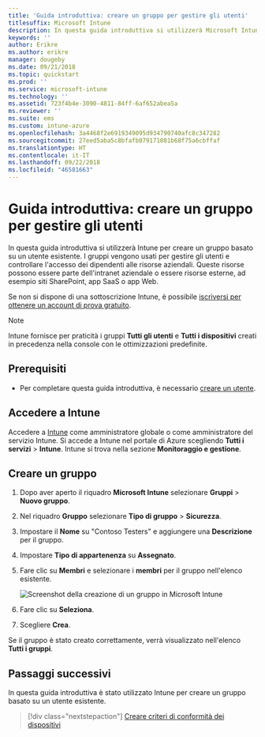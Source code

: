 ```yaml
---
title: 'Guida introduttiva: creare un gruppo per gestire gli utenti'
titlesuffix: Microsoft Intune
description: In questa guida introduttiva si utilizzerà Microsoft Intune per creare un gruppo basato su utenti esistenti.
keywords: ''
author: Erikre
ms.author: erikre
manager: dougeby
ms.date: 09/21/2018
ms.topic: quickstart
ms.prod: ''
ms.service: microsoft-intune
ms.technology: ''
ms.assetid: 723f4b4e-3090-4811-84ff-6af652abea5a
ms.reviewer: ''
ms.suite: ems
ms.custom: intune-azure
ms.openlocfilehash: 3a4468f2e6919349095d934790740afc8c347282
ms.sourcegitcommit: 27eed5aba5c8bfafb079171081b68f75a6cbffaf
ms.translationtype: HT
ms.contentlocale: it-IT
ms.lasthandoff: 09/22/2018
ms.locfileid: "46581663"
---
```

# <a name="quickstart-create-a-group-to-manage-users"></a>Guida introduttiva: creare un gruppo per gestire gli utenti

In questa guida introduttiva si utilizzerà Intune per creare un gruppo basato su un utente esistente. I gruppi vengono usati per gestire gli utenti e controllare l'accesso dei dipendenti alle risorse aziendali. Queste risorse possono essere parte dell'intranet aziendale o essere risorse esterne, ad esempio siti SharePoint, app SaaS o app Web.

Se non si dispone di una sottoscrizione Intune, è possibile [iscriversi per ottenere un account di prova gratuito](free-trial-sign-up.md).

>[!NOTE]
>Intune fornisce per praticità i gruppi **Tutti gli utenti** e **Tutti i dispositivi** creati in precedenza nella console con le ottimizzazioni predefinite.

## <a name="prerequisites"></a>Prerequisiti

- Per completare questa guida introduttiva, è necessario [creare un utente](quickstart-create-user.md).

## <a name="sign-in-to-intune"></a>Accedere a Intune

Accedere a [Intune](https://aka.ms/intuneportal) come amministratore globale o come amministratore del servizio Intune. Si accede a Intune nel portale di Azure scegliendo **Tutti i servizi** > **Intune**. Intune si trova nella sezione **Monitoraggio e gestione**.

## <a name="create-a-group"></a>Creare un gruppo
1. Dopo aver aperto il riquadro **Microsoft Intune** selezionare **Gruppi** > **Nuovo gruppo**.
2. Nel riquadro **Gruppo** selezionare **Tipo di gruppo** > **Sicurezza**.
3. Impostare il **Nome** su "Contoso Testers" e aggiungere una **Descrizione** per il gruppo.
4. Impostare **Tipo di appartenenza** su **Assegnato**. 
5. Fare clic su **Membri** e selezionare i **membri** per il gruppo nell'elenco esistente.

    ![Screenshot della creazione di un gruppo in Microsoft Intune](./media/quickstart-use-groups-01.png)

6. Fare clic su **Seleziona**.
7. Scegliere **Crea**.

Se il gruppo è stato creato correttamente, verrà visualizzato nell'elenco **Tutti i gruppi**. 

## <a name="next-steps"></a>Passaggi successivi

In questa guida introduttiva è stato utilizzato Intune per creare un gruppo basato su un utente esistente.

> [!div class="nextstepaction"]
> [Creare criteri di conformità dei dispositivi](quickstart-create-policy.md)
